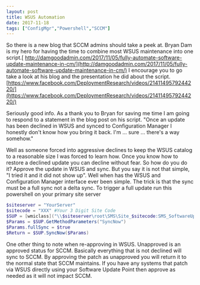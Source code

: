```yaml
---
layout: post
title: WSUS Automation
date: 2017-11-18
tags: ["ConfigMgr","Powershell","SCCM"]
---
```


So there is a new blog that SCCM admins should take a peek at. Bryan Dam is my hero for having the time to combine most WSUS maintenance into one script.[ http://damgoodadmin.com/2017/11/05/fully-automate-software-update-maintenance-in-cm/](http://damgoodadmin.com/2017/11/05/fully-automate-software-update-maintenance-in-cm/) I encourage you to go take a look at his blog and the presentation he did about the script. [https://www.facebook.com/DeploymentResearch/videos/2141149579244220/](https://www.facebook.com/DeploymentResearch/videos/2141149579244220/)

Seriously good info. As a thank you to Bryan for saving me time I am going to respond to a statement in the blog post on his script. "Once an update has been declined in WSUS and synced to Configuration Manager I honestly don't know how you bring it back.  I'm ... sure ... there's a way somehow."

Well as someone forced into aggressive declines to keep the WSUS catalog to a reasonable size I was forced to learn how. Once you know how to restore a declined update you can decline without fear. So how do you do it? Approve the update in WSUS and sync. But you say it is not that simple, "I tried it and it did not show up". Well when has the WSUS and Configuration Manager interface ever been simple. The trick is that the sync must be a full sync not a delta sync. To trigger a full update run this powershell on your primary site server
```Powershell
$siteserver = "YourServer"
$sitecode = "XXX" #Your 3 Digit Site Code
$SUP = [wmiclass]("\\$siteserver\root\SMS\Site_$sitecode:SMS_SoftwareUpdate")
$Params = $SUP.GetMethodParameters("SyncNow")
$Params.fullSync = $true
$Return = $SUP.SyncNow($Params)
```
One other thing to note when re-approving in WSUS. Unapproved is an approved status for SCCM. Basically everything that is not declined will sync to SCCM. By approving the patch as unapproved you will return it to the normal state that SCCM maintains. If you have any systems that patch via WSUS directly using your Software Update Point then approve as needed as it will not impact SCCM.